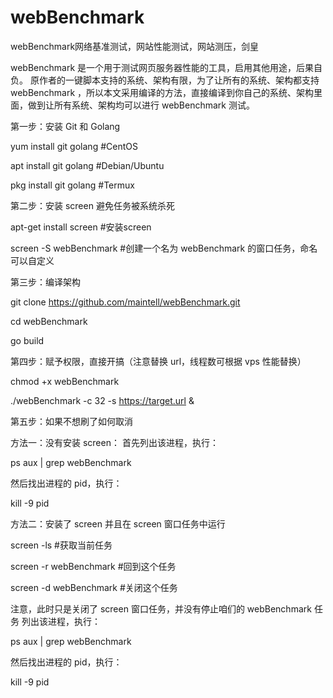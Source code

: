 # webBenchmark
webBenchmark网络基准测试，网站性能测试，网站测压，剑皇


webBenchmark 是一个用于测试网页服务器性能的工具，启用其他用途，后果自负。
原作者的一键脚本支持的系统、架构有限，为了让所有的系统、架构都支持 webBenchmark ，所以本文采用编译的方法，直接编译到你自己的系统、架构里面，做到让所有系统、架构均可以进行 webBenchmark 测试。


第一步：安装 Git 和 Golang


yum install git golang  #CentOS

apt install git golang  #Debian/Ubuntu

pkg install git golang  #Termux

第二步：安装 screen 避免任务被系统杀死


apt-get install screen #安装screen

screen -S webBenchmark #创建一个名为 webBenchmark 的窗口任务，命名可以自定义


第三步：编译架构

git clone https://github.com/maintell/webBenchmark.git

cd webBenchmark

go build


第四步：赋予权限，直接开搞（注意替换 url，线程数可根据 vps 性能替换）

chmod +x webBenchmark

./webBenchmark -c 32 -s https://target.url &


第五步：如果不想刷了如何取消

方法一：没有安装 screen：
首先列出该进程，执行：

ps aux | grep webBenchmark

然后找出进程的 pid，执行：

kill -9 pid

方法二：安装了 screen 并且在 screen 窗口任务中运行

screen -ls #获取当前任务

screen -r webBenchmark #回到这个任务

screen -d webBenchmark #关闭这个任务

注意，此时只是关闭了 screen 窗口任务，并没有停止咱们的 webBenchmark 任务
列出该进程，执行：

ps aux | grep webBenchmark

然后找出进程的 pid，执行：

kill -9 pid

